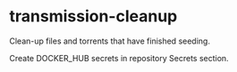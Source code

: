 # transmission-cleanup
Clean-up files and torrents that have finished seeding.

Create DOCKER_HUB secrets in repository Secrets section.